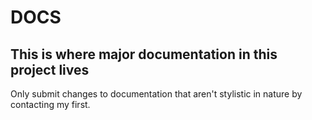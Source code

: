 # DOCS
## This is where major documentation in this project lives
Only submit changes to documentation that aren't stylistic in nature by contacting my first.
